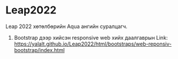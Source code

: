 # Leap2022
Leap 2022 хөтөлбөрийн Aqua ангийн суралцагч.
1. Bootstrap дээр хийсэн responsive web хийх даалгаврын 
Link: https://yalalt.github.io/Leap2022/html/bootstraps/web-reponsiv-bootstrap/index.html 
